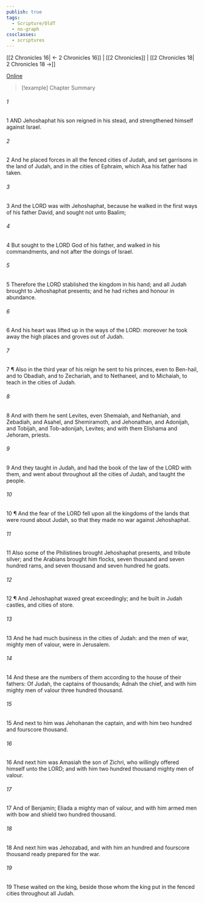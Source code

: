 ```yaml
---
publish: true
tags:
  - Scripture/OldT
  - no-graph
cssclasses:
  - scriptures
---
```

[[2 Chronicles 16| ← 2 Chronicles 16]] | [[2 Chronicles]] | [[2 Chronicles 18| 2 Chronicles 18 →]]

[Online](https://churchofjesuschrist.org/study/scriptures/ot/2-chr/17?lang=eng)

>[!example] Chapter Summary
>
###### 1
1 AND Jehoshaphat his son reigned in his stead, and strengthened himself against Israel.
###### 2
2 And he placed forces in all the fenced cities of Judah, and set garrisons in the land of Judah, and in the cities of Ephraim, which Asa his father had taken.
###### 3
3 And the LORD was with Jehoshaphat, because he walked in the first ways of his father David, and sought not unto Baalim;
###### 4
4 But sought to the LORD God of his father, and walked in his commandments, and not after the doings of Israel.
###### 5
5 Therefore the LORD stablished the kingdom in his hand; and all Judah brought to Jehoshaphat presents; and he had riches and honour in abundance.
###### 6
6 And his heart was lifted up in the ways of the LORD: moreover he took away the high places and groves out of Judah.
###### 7
7 ¶ Also in the third year of his reign he sent to his princes, even to Ben-hail, and to Obadiah, and to Zechariah, and to Nethaneel, and to Michaiah, to teach in the cities of Judah.
###### 8
8 And with them he sent Levites, even Shemaiah, and Nethaniah, and Zebadiah, and Asahel, and Shemiramoth, and Jehonathan, and Adonijah, and Tobijah, and Tob-adonijah, Levites; and with them Elishama and Jehoram, priests.
###### 9
9 And they taught in Judah, and had the book of the law of the LORD with them, and went about throughout all the cities of Judah, and taught the people.
###### 10
10 ¶ And the fear of the LORD fell upon all the kingdoms of the lands that were round about Judah, so that they made no war against Jehoshaphat.
###### 11
11 Also some of the Philistines brought Jehoshaphat presents, and tribute silver; and the Arabians brought him flocks, seven thousand and seven hundred rams, and seven thousand and seven hundred he goats.
###### 12
12 ¶ And Jehoshaphat waxed great exceedingly; and he built in Judah castles, and cities of store.
###### 13
13 And he had much business in the cities of Judah: and the men of war, mighty men of valour, were in Jerusalem.
###### 14
14 And these are the numbers of them according to the house of their fathers: Of Judah, the captains of thousands; Adnah the chief, and with him mighty men of valour three hundred thousand.
###### 15
15 And next to him was Jehohanan the captain, and with him two hundred and fourscore thousand.
###### 16
16 And next him was Amasiah the son of Zichri, who willingly offered himself unto the LORD; and with him two hundred thousand mighty men of valour.
###### 17
17 And of Benjamin; Eliada a mighty man of valour, and with him armed men with bow and shield two hundred thousand.
###### 18
18 And next him was Jehozabad, and with him an hundred and fourscore thousand ready prepared for the war.
###### 19
19 These waited on the king, beside those whom the king put in the fenced cities throughout all Judah.



